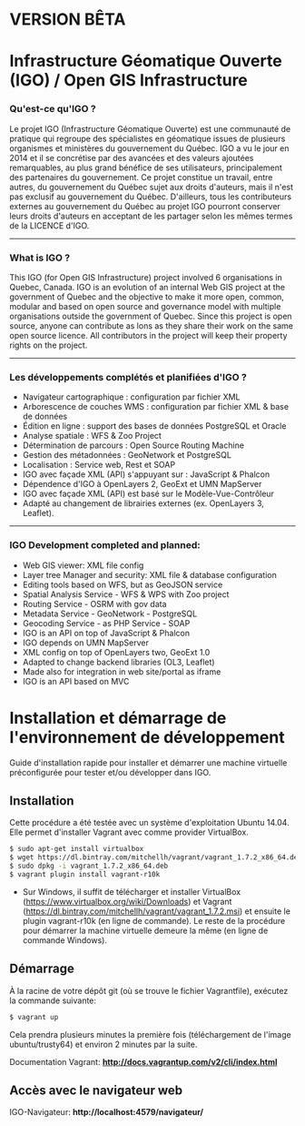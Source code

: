 # VERSION BÊTA

# Infrastructure Géomatique Ouverte (IGO) / Open GIS Infrastructure
### Qu'est-ce qu'IGO ?
Le projet IGO (Infrastructure Géomatique Ouverte) est une communauté de pratique qui regroupe des spécialistes en géomatique issues de plusieurs organismes et ministères du gouvernement du Québec. IGO a vu le jour en 2014 et il se concrétise par des avancées et des valeurs ajoutées remarquables, au plus grand bénéfice de ses utilisateurs, principalement des partenaires du gouvernement. 
Ce projet constitue un travail, entre autres, du gouvernement du Québec sujet aux droits d'auteurs, mais il n'est pas exclusif au gouvernement du Québec. 
D'ailleurs, tous les contributeurs externes au gouvernement du Québec au projet IGO pourront conserver leurs droits d'auteurs en acceptant de les partager selon les mêmes termes de la LICENCE d'IGO. 
***
### What is IGO ?
This IGO (for Open GIS Infrastructure) project involved 6 organisations in Quebec, Canada.
IGO is an evolution of an internal Web GIS project at the government of Quebec and the objective to make it more open, common, modular and based on open source and governance model with multiple organisations outside the government of Quebec.
Since this project is open source, anyone can contribute as lons as they share their work on the same open source licence. 
All contributors in the project will keep their property rights on the project.
***
### Les développements complétés et planifiées d'IGO ?
* Navigateur cartographique : configuration par fichier XML
* Arborescence de couches WMS : configuration par fichier XML & base de données
* Édition en ligne : support des bases de données PostgreSQL et Oracle
* Analyse spatiale : WFS & Zoo Project
* Détermination de parcours : Open Source Routing Machine
* Gestion des métadonnées : GeoNetwork et PostgreSQL
* Localisation : Service web, Rest et SOAP
* IGO avec façade XML (API) s'appuyant sur : JavaScript & Phalcon
* Dépendence d'IGO à OpenLayers 2, GeoExt et UMN MapServer
* IGO avec façade XML (API) est basé sur le Modèle-Vue-Contrôleur
* Adapté au changement de librairies externes (ex. OpenLayers 3, Leaflet).

***
### IGO Development completed and planned:
* Web GIS viewer: XML file config
* Layer tree Manager and security: XML file & database configuration
* Editing tools based on WFS, but as GeoJSON service
* Spatial Analysis Service - WFS & WPS with Zoo project
* Routing Service - OSRM with gov data
* Metadata Service - GeoNetwork - PostgreSQL
* Geocoding Service - as PHP Service - SOAP
* IGO is an API on top of JavaScript & Phalcon
* IGO depends on UMN MapServer
* XML config on top of OpenLayers two, GeoExt 1.0
* Adapted to change backend libraries (OL3, Leaflet)
* Made also for integration in web site/portal as iframe
* IGO is an API based on MVC

# Installation et démarrage de l'environnement de développement

Guide d'installation rapide pour installer et démarrer une machine virtuelle préconfigurée pour tester et/ou développer dans IGO.

## Installation

Cette procédure a été testée avec un système d'exploitation Ubuntu 14.04. Elle permet d'installer Vagrant avec comme provider VirtualBox.

```sh
$ sudo apt-get install virtualbox
$ wget https://dl.bintray.com/mitchellh/vagrant/vagrant_1.7.2_x86_64.deb
$ sudo dpkg -i vagrant_1.7.2_x86_64.deb
$ vagrant plugin install vagrant-r10k
```
* Sur Windows, il suffit de télécharger et installer VirtualBox (https://www.virtualbox.org/wiki/Downloads) et Vagrant (https://dl.bintray.com/mitchellh/vagrant/vagrant_1.7.2.msi) et ensuite le plugin vagrant-r10k (en ligne de commande). Le reste de la procédure pour démarrer la machine virtuelle demeure la même (en ligne de commande Windows).

## Démarrage

À la racine de votre dépôt git (où se trouve le fichier Vagrantfile), exécutez la commande suivante:

```sh
$ vagrant up
```

Cela prendra plusieurs minutes la première fois (téléchargement de l'image ubuntu/trusty64) et environ 2 minutes par la suite.


Documentation Vagrant: **http://docs.vagrantup.com/v2/cli/index.html**

## Accès avec le navigateur web

IGO-Navigateur: **http://localhost:4579/navigateur/**
